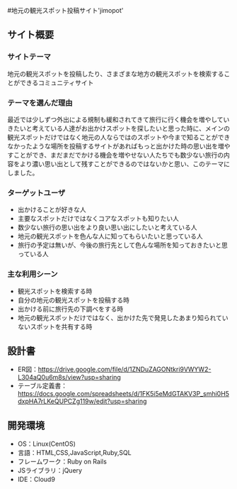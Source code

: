 #地元の観光スポット投稿サイト'jimopot'
## サイト概要
### サイトテーマ
地元の観光スポットを投稿したり、さまざまな地方の観光スポットを検索することができるコミュニティサイト

### テーマを選んだ理由
最近では少しずつ外出による規制も緩和されてきて旅行に行く機会を増やしていきたいと考えている人達がお出かけスポットを探したいと思った時に、メインの観光スポットだけではなく地元の人ならではのスポットや今まで知ることができなかったような場所を投稿するサイトがあればもっと出かけた時の思い出を増やすことができ、まだまだでかける機会を増やせない人たちでも数少ない旅行の内容をより濃い思い出として残すことができるのではないかと思い、このテーマにしました。

### ターゲットユーザ
- 出かけることが好きな人
- 主要なスポットだけではなくコアなスポットも知りたい人
- 数少ない旅行の思い出をより良い思い出にしたいと考えている人
- 地元の観光スポットを色んな人に知ってもらいたいと思っている人
- 旅行の予定は無いが、今後の旅行先として色んな場所を知っておきたいと思っている人

### 主な利用シーン
- 観光スポットを検索する時
- 自分の地元の観光スポットを投稿する時
- 出かける前に旅行先の下調べをする時
- 地元の観光スポットだけではなく、出かけた先で発見したあまり知られていないスポットを共有する時

## 設計書
- ER図：https://drive.google.com/file/d/1ZNDuZAGONtkri9VWYW2-L304aQ0u6m8s/view?usp=sharing  
- テーブル定義書：https://docs.google.com/spreadsheets/d/1FK5i5eMdGTAKV3P_smhi0H5dxpHA7rLKeQUPCZg119w/edit?usp=sharing

## 開発環境
- OS：Linux(CentOS)
- 言語：HTML,CSS,JavaScript,Ruby,SQL
- フレームワーク：Ruby on Rails
- JSライブラリ：jQuery
- IDE：Cloud9